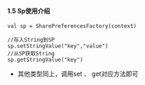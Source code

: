 #### 1.5 Sp使用介绍

```
val sp = SharePreferencesFactory(context)

//存入String到SP
sp.setStringValue("key","value")
//从SP获取String
sp.getStringValue("key")
```

- 其他类型同上，调用set  、 get对应方法即可